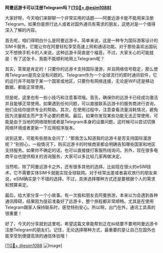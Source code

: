 **阿曼远游卡可以注册Telegram吗？[[TG💪+ @esim1088](https://t.me/s/esim1088)]**

大家好呀，今天咱们来聊聊一个非常实用的话题——阿曼远游卡能不能用来注册Telegram。如果你是旅行达人或者对国外通讯有需求的朋友，这绝对是一个值得深入了解的内容。

首先呢，咱们得明白什么是阿曼远游卡。简单来说，这是一种专为国际游客设计的SIM卡服务，它能让你在阿曼轻松享受高速上网和通话功能。对于那些喜欢出国玩又不想换手机卡的人来说，这种远游卡简直是个福音。不过，大家关心的可能就是：有了这张卡，我能不能顺利地用上Telegram呢？

其实，答案是肯定的！只要你的远游卡支持国际漫游，并且网络信号稳定，那么使用Telegram是完全没有问题的。Telegram作为一个全球流行的即时通讯软件，它的运行并不局限于某一个国家或地区，只要你有网络连接，无论是WiFi还是移动数据，都能正常使用。

但是呢，这里也有一些小技巧和注意事项哦。首先，确保你的远游卡已经成功激活并且能够正常使用。如果遇到任何问题，可以直接联系远游卡的服务商进行咨询，他们会给你提供专业的帮助。其次，在使用过程中，注意查看流量消耗情况，避免因为流量超支而产生不必要的费用。最后，如果你发现某些功能无法正常使用，可能是由于当地的网络限制或者是Telegram本身的设置问题，这时候可以尝试切换网络环境或者更新一下应用程序版本。

说到这里，可能有些朋友会问了：“那我怎么知道我的远游卡是否支持国际漫游呢？”别担心，一般情况下，购买远游卡的时候商家都会明确告知哪些国家和地区支持服务。如果你不确定的话，也可以直接拨打客服热线询问。另外，现在很多电商平台也提供相关的咨询服务，大家可以多比较几家再做决定。

当然啦，除了阿曼远游卡之外，还有很多其他的选择。比如现在很火的eSIM技术，它不需要实体SIM卡就能实现全球联网。对于经常出差或者喜欢旅行的朋友来说，eSIM确实是个不错的选择。不过，具体选择哪种方式还是要根据个人的需求和预算来定。

最后，给大家分享一个小故事。有一次我和朋友去阿曼旅游，本来以为会遇到各种通讯障碍，结果因为提前准备好了远游卡，整个旅程都非常顺畅。尤其是在使用Telegram跟家人保持联系时，感觉特别安心。所以啊，出门在外，通讯工具真的很重要！

好了，今天的分享就到这里啦。希望这篇文章能帮到正在纠结要不要用阿曼远游卡注册Telegram的朋友们。记住，无论选择哪种方式，最重要的是让自己在国外也能享受到便捷高效的通信体验哦！

[[TG💪+ @esim1088](https://t.me/s/esim1088) ![Image](https://i.postimg.cc/4NQfJmqS/Snipaste-2025-05-13-00-14-12.png)]
